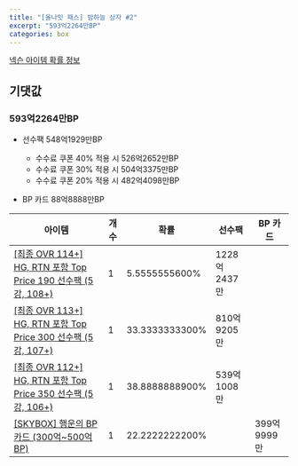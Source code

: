 ```yaml
---
title: "[올나잇 패스] 밤하늘 상자 #2"
excerpt: "593억2264만BP"
categories: box
---
```

[넥슨 아이템 확률 정보](http://iteminfo.nexon.com/probability/fo4?sn=7147)

## 기댓값
### 593억2264만BP
  - 선수팩 548억1929만BP
    - 수수료 쿠폰 40% 적용 시 526억2652만BP
    - 수수료 쿠폰 30% 적용 시 504억3375만BP
    - 수수료 쿠폰 20% 적용 시 482억4098만BP

  - BP 카드 88억8888만BP

|아이템|개수|확률|선수팩|BP 카드|
|---|---|---|---|---|
|[[최종 OVR 114+] HG, RTN 포함 Top Price 190 선수팩 (5강, 108+)](/player/7139)|1|5.5555555600%|1228억2437만||
|[[최종 OVR 113+] HG, RTN 포함 Top Price 300 선수팩 (5강, 107+)](/player/7140)|1|33.3333333300%|810억9205만||
|[[최종 OVR 112+] HG, RTN 포함 Top Price 350 선수팩 (5강, 106+)](/player/7141)|1|38.8888888900%|539억1008만||
|[[SKYBOX] 행운의 BP 카드 (300억~500억 BP)](/bp/7143)|1|22.2222222200%||399억9999만|
